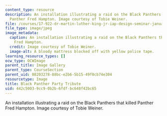 ```yaml
---
content_type: resource
description: An installation illustrating a raid on the Black Panthers that killed
  Panther Fred Hampton. Image courtesy of Tobie Weiner.
file: /courses/17-922-dr-martin-luther-king-jr-iap-design-seminar-january-iap-2013/442c50039cc90b2b6fdfbc648f42bc65_Panthernew.jpg
file_type: image/jpeg
image_metadata:
  caption: An installation illustrating a raid on the Black Panthers that killed Panther
    Fred Hampton.
  credit: Image courtesy of Tobie Weiner.
  image-alt: A bloody mattress blocked off with yellow police tape.
learning_resource_types: []
ocw_type: OCWImage
parent_title: Image Gallery
parent_type: CourseSection
parent_uid: 08203278-88bc-e2b6-5b15-49f0cb74e304
resourcetype: Image
title: Black Panther Party Tribute
uid: 442c5003-9cc9-0b2b-6fdf-bc648f42bc65
---
```

An installation illustrating a raid on the Black Panthers that killed Panther Fred Hampton. Image courtesy of Tobie Weiner.

